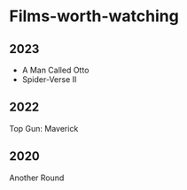 # Films-worth-watching

## 2023
 - A Man Called Otto
 - Spider-Verse II

## 2022
Top Gun: Maverick


## 2020
Another Round
